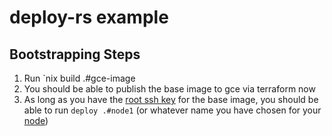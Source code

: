 # deploy-rs example

## Bootstrapping Steps

1. Run `nix build .#gce-image
2. You should be able to publish the base image to gce via terraform now
3. As long as you have the [root ssh key](https://github.com/JonathanLorimer/deploy-rs-example/blob/main/configurations.nix#L15-L17) for the base image, you should be able to run `deploy .#node1` (or whatever name you have chosen for your [node](https://github.com/JonathanLorimer/deploy-rs-example/blob/main/configurations.nix#L44)) 
